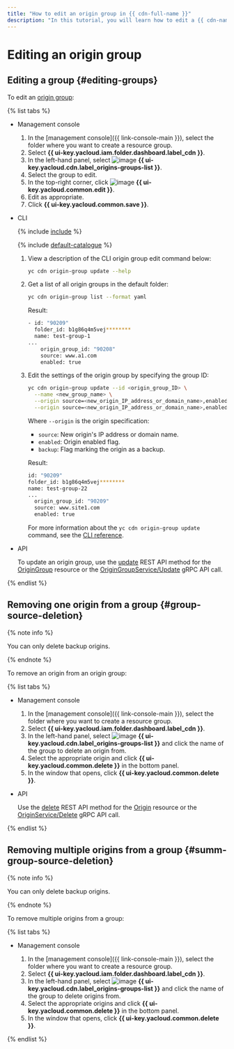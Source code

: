 ```yaml
---
title: "How to edit an origin group in {{ cdn-full-name }}"
description: "In this tutorial, you will learn how to edit a {{ cdn-name }} origin group."
---
```


# Editing an origin group

## Editing a group {#editing-groups}

To edit an [origin group](../../concepts/origins.md):

{% list tabs %}

- Management console

   1. In the [management console]({{ link-console-main }}), select the folder where you want to create a resource group.
   1. Select **{{ ui-key.yacloud.iam.folder.dashboard.label_cdn }}**.
   1. In the left-hand panel, select ![image](../../../_assets/console-icons/folder-tree.svg) **{{ ui-key.yacloud.cdn.label_origins-groups-list }}**.
   1. Select the group to edit.
   1. In the top-right corner, click ![image](../../../_assets/console-icons/pencil.svg) **{{ ui-key.yacloud.common.edit }}**.
   1. Edit as appropriate.
   1. Click **{{ ui-key.yacloud.common.save }}**.

- CLI

   {% include [include](../../../_includes/cli-install.md) %}

   {% include [default-catalogue](../../../_includes/default-catalogue.md) %}

   1. View a description of the CLI origin group edit command below:

      ```bash
      yc cdn origin-group update --help
      ```

   1. Get a list of all origin groups in the default folder:

      ```bash
      yc cdn origin-group list --format yaml
      ```

      Result:

      ```bash
      - id: "90209"
        folder_id: b1g86q4m5vej********
        name: test-group-1
      ...
          origin_group_id: "90208"
          source: www.a1.com
          enabled: true
      ```

   1. Edit the settings of the origin group by specifying the group ID:

      ```bash
      yc cdn origin-group update --id <origin_group_ID> \
        --name <new_group_name> \
        --origin source=<new_origin_IP_address_or_domain_name>,enabled=true \
        --origin source=<new_origin_IP_address_or_domain_name>,enabled=true,backup=true
      ```

      Where `--origin` is the origin specification:
      * `source`: New origin's IP address or domain name.
      * `enabled`: Origin enabled flag.
      * `backup`: Flag marking the origin as a backup.

      Result:

      ```bash
      id: "90209"
      folder_id: b1g86q4m5vej********
      name: test-group-22
      ...
        origin_group_id: "90209"
        source: www.site1.com
        enabled: true
      ```

      For more information about the `yc cdn origin-group update` command, see the [CLI reference](../../../cli/cli-ref/managed-services/cdn/origin-group/update.md).

- API

   To update an origin group, use the [update](../../api-ref/OriginGroup/update.md) REST API method for the [OriginGroup](../../api-ref/OriginGroup/index.md) resource or the [OriginGroupService/Update](../../api-ref/grpc/origin_group_service.md#Update) gRPC API call.

{% endlist %}

## Removing one origin from a group {#group-source-deletion}

{% note info %}

You can only delete backup origins.

{% endnote %}

To remove an origin from an origin group:

{% list tabs %}

- Management console

   1. In the [management console]({{ link-console-main }}), select the folder where you want to create a resource group.
   1. Select **{{ ui-key.yacloud.iam.folder.dashboard.label_cdn }}**.
   1. In the left-hand panel, select ![image](../../../_assets/console-icons/folder-tree.svg) **{{ ui-key.yacloud.cdn.label_origins-groups-list }}** and click the name of the group to delete an origin from.
   1. Select the appropriate origin and click **{{ ui-key.yacloud.common.delete }}** in the bottom panel.
   1. In the window that opens, click **{{ ui-key.yacloud.common.delete }}**.

- API

   Use the [delete](../../api-ref/Origin/delete.md) REST API method for the [Origin](../../api-ref/Origin/index.md) resource or the [OriginService/Delete](../../api-ref/grpc/origin_service.md#Delete) gRPC API call.

{% endlist %}

## Removing multiple origins from a group {#summ-group-source-deletion}

{% note info %}

You can only delete backup origins.

{% endnote %}

To remove multiple origins from a group:

{% list tabs %}

- Management console

   1. In the [management console]({{ link-console-main }}), select the folder where you want to create a resource group.
   1. Select **{{ ui-key.yacloud.iam.folder.dashboard.label_cdn }}**.
   1. In the left-hand panel, select ![image](../../../_assets/console-icons/folder-tree.svg) **{{ ui-key.yacloud.cdn.label_origins-groups-list }}** and click the name of the group to delete origins from.
   1. Select the appropriate origins and click **{{ ui-key.yacloud.common.delete }}** in the bottom panel.
   1. In the window that opens, click **{{ ui-key.yacloud.common.delete }}**.

{% endlist %}